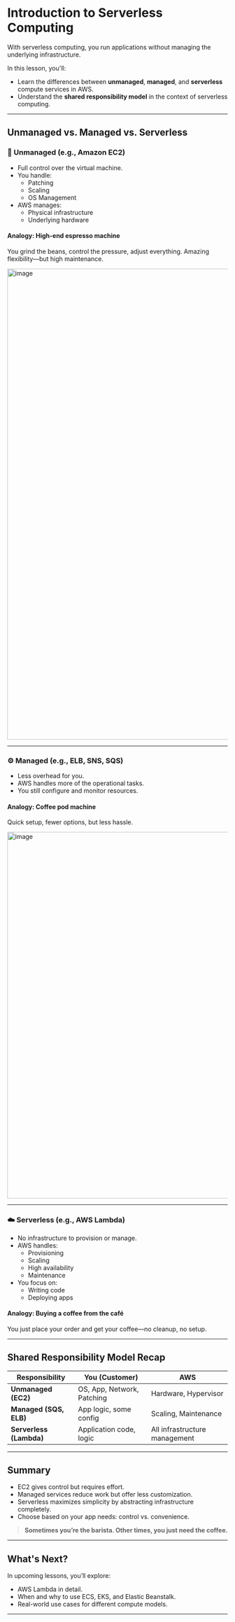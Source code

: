 # Introduction to Serverless Computing

With serverless computing, you run applications without managing the underlying infrastructure.

In this lesson, you'll:

- Learn the differences between **unmanaged**, **managed**, and **serverless** compute services in AWS.
- Understand the **shared responsibility model** in the context of serverless computing.

---

## Unmanaged vs. Managed vs. Serverless

### 🧱 Unmanaged (e.g., Amazon EC2)

- Full control over the virtual machine.
- You handle:
  - Patching
  - Scaling
  - OS Management
- AWS manages:
  - Physical infrastructure
  - Underlying hardware

#### Analogy: High-end espresso machine
You grind the beans, control the pressure, adjust everything. Amazing flexibility—but high maintenance.

<img width="1581" height="1077" alt="image" src="https://github.com/user-attachments/assets/31e473f4-3a09-4cf3-a95d-385da2eadc80" />


---

### ⚙️ Managed (e.g., ELB, SNS, SQS)

- Less overhead for you.
- AWS handles more of the operational tasks.
- You still configure and monitor resources.

#### Analogy: Coffee pod machine
Quick setup, fewer options, but less hassle.

<img width="1680" height="838" alt="image" src="https://github.com/user-attachments/assets/c4da681a-110b-4906-82fc-e96f16a5707c" />


---

### ☁️ Serverless (e.g., AWS Lambda)

- No infrastructure to provision or manage.
- AWS handles:
  - Provisioning
  - Scaling
  - High availability
  - Maintenance
- You focus on:
  - Writing code
  - Deploying apps

#### Analogy: Buying a coffee from the café
You just place your order and get your coffee—no cleanup, no setup.

---

## Shared Responsibility Model Recap

| Responsibility         | You (Customer)                 | AWS                             |
|------------------------|-------------------------------|----------------------------------|
| **Unmanaged (EC2)**    | OS, App, Network, Patching     | Hardware, Hypervisor             |
| **Managed (SQS, ELB)** | App logic, some config         | Scaling, Maintenance             |
| **Serverless (Lambda)**| Application code, logic        | All infrastructure management    |

---

## Summary

- EC2 gives control but requires effort.
- Managed services reduce work but offer less customization.
- Serverless maximizes simplicity by abstracting infrastructure completely.
- Choose based on your app needs: control vs. convenience.

> **Sometimes you’re the barista. Other times, you just need the coffee.**

---

## What's Next?

In upcoming lessons, you’ll explore:
- AWS Lambda in detail.
- When and why to use ECS, EKS, and Elastic Beanstalk.
- Real-world use cases for different compute models.

---
